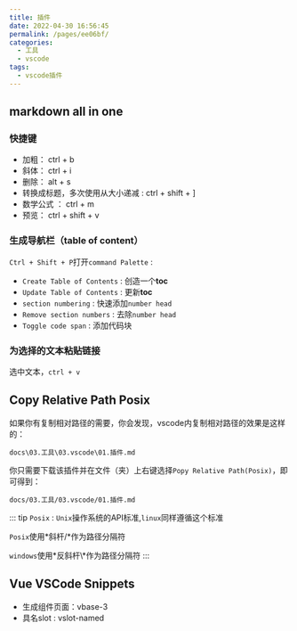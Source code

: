 ```yaml
---
title: 插件
date: 2022-04-30 16:56:45
permalink: /pages/ee06bf/
categories:
  - 工具
  - vscode
tags:
  - vscode插件
---
```


## markdown all in one

### 快捷键

-    加粗： ctrl + b
-    斜体： ctrl + i
-    删除： alt + s
-    转换成标题，多次使用从大小递减 : ctrl + shift + ]
-    数学公式 ： ctrl + m
-    预览： ctrl + shift + v

### 生成导航栏（table of content）

 `Ctrl + Shift + P`打开`command Palette` :

- `Create Table of Contents` : 创造一个**toc**
- `Update Table of Contents` : 更新**toc**
- `section numbering` :  快速添加`number head` 
- `Remove section numbers` : 去除`number head`
- `Toggle code span` : 添加代码块

### 为选择的文本粘贴链接

选中文本，`ctrl + v`

 
##  Copy Relative Path Posix

如果你有复制相对路径的需要，你会发现，vscode内复制相对路径的效果是这样的：

`docs\03.工具\03.vscode\01.插件.md`

你只需要下载该插件并在文件（夹）上右键选择`Popy Relative Path(Posix)`，即可得到：

`docs/03.工具/03.vscode/01.插件.md`

::: tip 
`Posix` : `Unix`操作系统的API标准,`linux`同样遵循这个标准

`Posix`使用*斜杆/*作为路径分隔符

`windows`使用*反斜杆\\*作为路径分隔符
:::

## Vue VSCode Snippets

- 生成组件页面：vbase-3
- 具名slot : vslot-named


